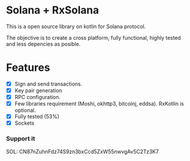 # Solana + RxSolana

This is a open source library on kotlin for Solana protocol.

The objective is to create a cross platform, fully functional, highly tested and less depencies as posible.

# Features
- [x] Sign and send transactions.
- [x] Key pair generation
- [x] RPC configuration.
- [x] Few libraries requirement (Moshi, okhttp3, bitcoinj, eddsa). RxKotlin is optional.
- [x] Fully tested (53%)
- [x] Sockets

### Support it 

SOL: CN87nZuhnFdz74S9zn3bxCcd5ZxW55nwvgAv5C2Tz3K7
